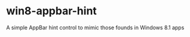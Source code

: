 win8-appbar-hint
================

A simple AppBar hint control to mimic those founds in Windows 8.1 apps
